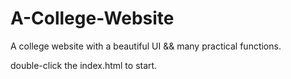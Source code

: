 # A-College-Website
A college website with a beautiful UI && many practical functions.

double-click the index.html to start.

